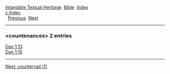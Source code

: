 [Intangible Textual Heritage](../../index)  [Bible](../index) 
[Index](index)   
[c Index](_c_)  
  [Previous](c02624)  [Next](c02626) 

------------------------------------------------------------------------

### &lt;countenances&gt; 2 entries

[Dan 1:13](../kjv/dan001.htm#013)  
[Dan 1:15](../kjv/dan001.htm#015)  

------------------------------------------------------------------------

[Next: countervail (1)](c02626)
